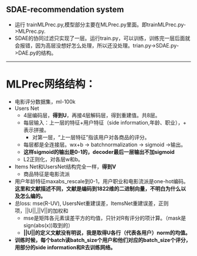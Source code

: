 
SDAE-recommendation system
---------------
- 运行 trainMLPrec.py,模型部分主要在MLPrec.py里面。即trainMLPrec.py->MLPrec.py.
- SDAE的协同过滤只实现了一层。运行train.py，可以训练，训练完一层后面就会报错，因为高层没想好怎么处理，所以还没处理。trian.py->SDAE.py->DAE.py的结构。


-----------------------
# MLPrec网络结构：
- 电影评分数据集，ml-100k
- Users Net
    - 4层编码层，__得到U__，再接4层解码层，得到重建值。共8层。
    - 每层输入：上一层的特征+用户特征（side information,年龄、职业），+ 表示拼接。
        - 对第一层，“上一层特征”指该用户对各商品的评分。 
    - 每层都是全连接层。wx+b -> batchnormalization -> sigmoid ->输出。
    - __这样sigmoid的输出是0-1的，decoder最后一层输出不加sigmoid__
    - L2正则化，对各层w和b。
- Items Net和UsersNet结构完全一样，__得到V__
    - 商品特征是电影流派
- 用户年龄特征maxabs_rescale到0-1，用户职业和电影流派是one-hot编码。__这里和文献描述不同，文献是编码到1822维的二进制向量，不明白为什么以及怎么编的。__
- 总loss: mse(R-UV), UsersNet重建误差，ItemsNet重建误差，正则项，||U||,||V||的加权和
    - mse是矩阵各元素误差平方的均值，只针对R有评分的项计算。（mask是sign(abs(x))取到的）
    - __||U||的定义文献没有明说，我是取得U各行（代表各用户）norm的均值。__
- __训练时候，每个batch读batch_size个用户和他们对应的batch_size个评分，用部分的side information和R去训练网络。__
